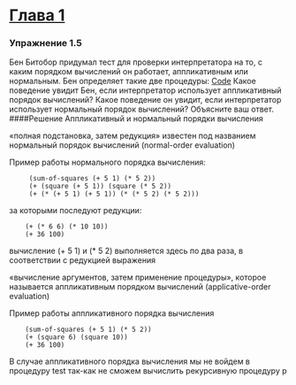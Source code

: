 # [Глава 1](../index.md#Глава-1-Построение-абстракций-с-помощью-процедур)

### Упражнение 1.5
Бен Битобор придумал тест для проверки интерпретатора на то, с каким порядком вычислений он работает, аппликативным или нормальным. Бен определяет такие две процедуры:
[Code](../../src/chapter1/1.5.rkt) 
Какое поведение увидит Бен, если интерпретатор использует аппликативный порядок вычислений? Какое поведение он увидит, если интерпретатор использует нормальный порядок вычислений? Объясните ваш ответ. 
####Решение
Аппликативный и нормальный порядки вычисления

«полная подстановка, затем редукция» известен под названием нормальный порядок вычислений (normal-order evaluation)

Пример работы нормального порядка вычисления:
```
     (sum-of-squares (+ 5 1) (* 5 2))
     (+ (square (+ 5 1)) (square (* 5 2))
     (+ (* (+ 5 1) (+ 5 1)) (* (* 5 2) (* 5 2)))
```
за которыми последуют редукции:
```
    (+ (* 6 6) (* 10 10))
    (+ 36 100)
```
вычисление (+ 5 1) и (* 5 2) выполняется здесь по два раза, в соответствии с редукцией выражения

«вычисление аргументов, затем применение процедуры», которое называется аппликативным порядком вычислений (applicative-order evaluation)

Пример работы аппликативного порядка вычисления
```
    (sum-of-squares (+ 5 1) (* 5 2))
    (+ (square 6) (square 10))
    (+ 36 100)
```

В случае аппликативного порядка вычисления мы не войдем в процедуру test так-как не сможем вычислить рекурсивную процедуру p
